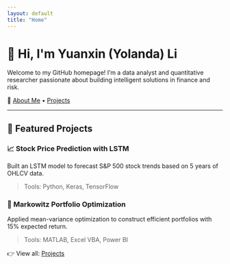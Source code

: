 ```yaml
---
layout: default
title: "Home"
---
```


# 👋 Hi, I'm Yuanxin (Yolanda) Li

Welcome to my GitHub homepage! I’m a data analyst and quantitative researcher passionate about building intelligent solutions in finance and risk.

🔗 [About Me](about) • [Projects](projects)

---

## 🚀 Featured Projects

### 📈 Stock Price Prediction with LSTM  
Built an LSTM model to forecast S&P 500 stock trends based on 5 years of OHLCV data.  
> Tools: Python, Keras, TensorFlow

### 💼 Markowitz Portfolio Optimization  
Applied mean-variance optimization to construct efficient portfolios with 15% expected return.  
> Tools: MATLAB, Excel VBA, Power BI

👉 View all: [Projects](projects)
